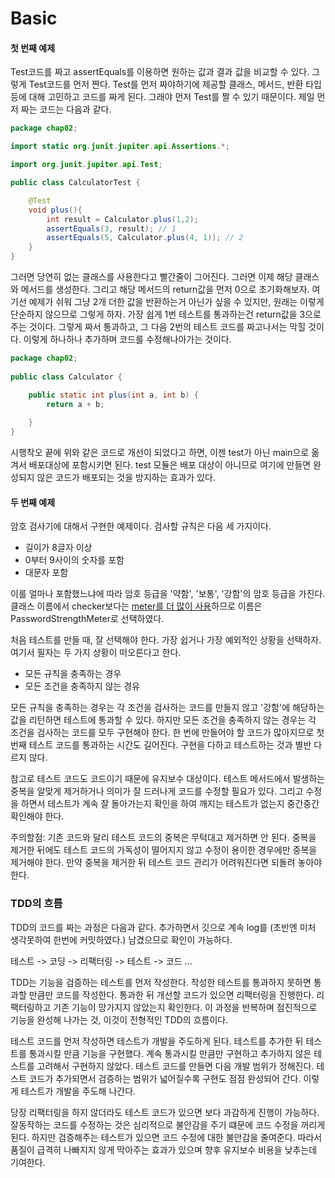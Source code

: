 # Basic



#### 첫 번째 예제

Test코드를 짜고 assertEquals를 이용하면 원하는 값과 결과 값을 비교할 수 있다. 그렇게 Test코드를 먼저 짠다. Test를 먼저 짜야하기에 제공할 클래스, 메서드, 반환 타입 등에 대해 고민하고 코드를 짜게 된다. 그래야 먼저 Test를 짤 수 있기 때문이다. 제일 먼저 짜는 코드는 다음과 같다.

```java
package chap02;

import static org.junit.jupiter.api.Assertions.*;

import org.junit.jupiter.api.Test;

public class CalculatorTest {

	@Test
	void plus(){
		int result = Calculator.plus(1,2);
		assertEquals(3, result); // 1
		assertEquals(5, Calculator.plus(4, 1)); // 2
	}
}
```

그러면 당연히 없는 클래스를 사용한다고 빨간줄이 그어진다. 그러면 이제 해당 클래스와 메서드를 생성한다. 그리고 해당 메서드의 return값을 먼저 0으로 초기화해보자. 여기선 예제가 쉬워 그냥 2개 더한 값을 반환하는거 아닌가 싶을 수 있지만, 원래는 이렇게 단순하지 않으므로 그렇게 하자. 가장 쉽게 1번 테스트를 통과하는건 return값을 3으로 주는 것이다. 그렇게 짜서 통과하고, 그 다음 2번의 테스트 코드를 짜고나서는 막힐 것이다. 이렇게 하나하나 추가하며 코드를 수정해나아가는 것이다.

```java
package chap02;
	
public class Calculator {

	public static int plus(int a, int b) {
		return a + b;
		
	}
}

```

시행착오 끝에 위와 같은 코드로 개선이 되었다고 하면, 이젠 test가 아닌 main으로 옮겨서 배포대상에 포함시키면 된다. test 모듈은 배포 대상이 아니므로 여기에 만들면 완성되지 않은 코드가 배포되는 것을 방지하는 효과가 있다.



#### 두 번째 예제

암호 검사기에 대해서 구현한 예제이다. 검사할 규칙은 다음 세 가지이다.

- 길이가 8글자 이상
- 0부터 9사이의 숫자를 포함
- 대문자 포함

이를 얼마나 포함했느냐에 따라 암호 등급을 '약함', '보통', '강함'의 암호 등급을 가진다. 클래스 이름에서 checker보다는 <u>meter를 더 많이 사용</u>하므로 이름은 PasswordStrengthMeter로 선택하였다.

처음 테스트를 만들 때, 잘 선택해야 한다. 가장 쉽거나 가장 예외적인 상황을 선택하자. 여기서 필자는 두 가지 상황이 떠오른다고 한다.

- 모든 규칙을 충족하는 경우
- 모든 조건을 충족하지 않는 경유

모든 규칙을 충족하는 경우는 각 조건을 검사하는 코드를 만들지 않고 '강함'에 해당하는 값을 리턴하면 테스트에 통과할 수 있다. 하지만 모든 조건을 충족하지 않는 경우는 각 조건을 검사하는 코드를 모두 구현해야 한다. 한 번에 만들어야 할 코드가 많아지므로 첫 번째 테스트 코드를 통과하는 시간도 길어진다. 구현을 다하고 테스트하는 것과 별반 다르지 않다.

참고로 테스트 코드도 코드이기 때문에 유지보수 대상이다. 테스트 메서드에서 발생하는 중복을 알맞게 제거하거나 의미가 잘 드러나게 코드를 수정할 필요가 있다. 그리고 수정을 하면서 테스트가 계속 잘 돌아가는지 확인을 하여 깨지는 테스트가 없는지 중간중간 확인해야 한다.

주의할점: 기존 코드와 달리 테스트 코드의 중복은 무턱대고 제거하면 안 된다. 중복을 제거한 뒤에도 테스트 코드의 가독성이 떨어지지 않고 수정이 용이한 경우에만 중복을 제거해야 한다. 만약 중복을 제거한 뒤 테스트 코드 관리가 어려워진다면 되돌려 놓아야 한다.



### TDD의 흐름

TDD의 코드를 짜는 과정은 다음과 같다. 추가하면서 깃으로 계속 log를 (초반엔 미처 생각못하여 한번에 커밋하였다.) 남겼으므로 확인이 가능하다.

테스트 -> 코딩 -> 리팩터링 -> 테스트 -> 코드 ...

TDD는 기능을 검증하는 테스트를 먼저 작성한다. 작성한 테스트를 통과하지 못하면 통과할 만큼만 코드를 작성한다. 통과한 뒤 개선할 코드가 있으면 리팩터링을 진행한다. 리팩터링하고 기존 기능이 망가지지 않았는지 확인한다. 이 과정을 반복하며 점진적으로 기능을 완성해 나가는 것, 이것이 전형적인 TDD의 흐름이다.



테스트 코드를 먼저 작성하면 테스트가 개발을 주도하게 된다. 테스트를 추가한 뒤 테스트를 통과시킬 만큼 기능을 구현했다. 계속 통과시킬 만큼만 구현하고 추가하지 않은 테스트를 고려해서 구현하지 않았다. 테스트 코드를 만들면 다음 개발 범위가 정해진다. 테스트 코드가 추가되면서 검증하는 범위가 넓어질수록 구현도 점점 완성되어 간다. 이렇게 테스트가 개발을 주도해 나간다.

당장 리팩터링을 하지 않더라도 테스트 코드가 있으면 보다 과감하게 진행이 가능하다. 잘동작하는 코드를 수정하는 것은 심리적으로 불안감을 주기 떄문에 코드 수정을 꺼리게 된다. 하지만 검증해주는 테스트가 있으면 코드 수정에 대한 불안감을 줄여준다. 따라서 품질이 급격히 나빠지지 않게 막아주는 효과가 있으며 향후 유지보수 비용을 낮추는데 기여한다.